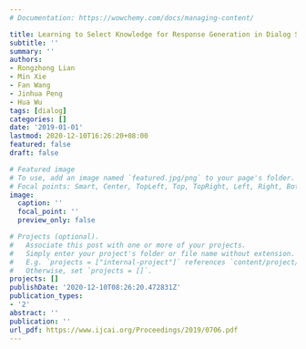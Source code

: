 ```yaml
---
# Documentation: https://wowchemy.com/docs/managing-content/

title: Learning to Select Knowledge for Response Generation in Dialog Systems
subtitle: ''
summary: ''
authors:
- Rongzhong Lian
- Min Xie
- Fan Wang
- Jinhua Peng
- Hua Wu
tags: [dialog]
categories: []
date: '2019-01-01'
lastmod: 2020-12-10T16:26:20+08:00
featured: false
draft: false

# Featured image
# To use, add an image named `featured.jpg/png` to your page's folder.
# Focal points: Smart, Center, TopLeft, Top, TopRight, Left, Right, BottomLeft, Bottom, BottomRight.
image:
  caption: ''
  focal_point: ''
  preview_only: false

# Projects (optional).
#   Associate this post with one or more of your projects.
#   Simply enter your project's folder or file name without extension.
#   E.g. `projects = ["internal-project"]` references `content/project/deep-learning/index.md`.
#   Otherwise, set `projects = []`.
projects: []
publishDate: '2020-12-10T08:26:20.472831Z'
publication_types:
- '2'
abstract: ''
publication: ''
url_pdf: https://www.ijcai.org/Proceedings/2019/0706.pdf
---
```

